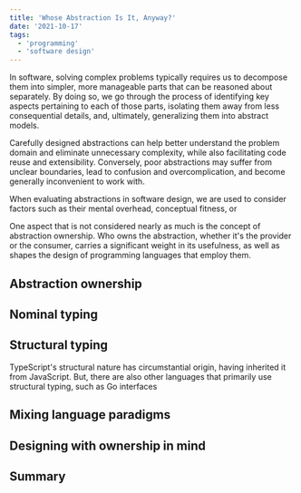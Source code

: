 ```yaml
---
title: 'Whose Abstraction Is It, Anyway?'
date: '2021-10-17'
tags:
  - 'programming'
  - 'software design'
---
```


In software, solving complex problems typically requires us to decompose them into simpler, more manageable parts that can be reasoned about separately. By doing so, we go through the process of identifying key aspects pertaining to each of those parts, isolating them away from less consequential details, and, ultimately, generalizing them into abstract models.

Carefully designed abstractions can help better understand the problem domain and eliminate unnecessary complexity, while also facilitating code reuse and extensibility. Conversely, poor abstractions may suffer from unclear boundaries, lead to confusion and overcomplication, and become generally inconvenient to work with.

When evaluating abstractions in software design, we are used to consider factors such as their mental overhead, conceptual fitness, or 

One aspect that is not considered nearly as much is the concept of abstraction ownership. Who owns the abstraction, whether it's the provider or the consumer, carries a significant weight in its usefulness, as well as shapes the design of programming languages that employ them.

## Abstraction ownership

## Nominal typing

## Structural typing

TypeScript's structural nature has circumstantial origin, having inherited it from JavaScript. But, there are also other languages that primarily use structural typing, such as Go interfaces

## Mixing language paradigms

## Designing with ownership in mind

## Summary

